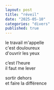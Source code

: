 ```yaml
---
layout: post
title: "réveil"
date: "2025-05-10"
categories: "divers"
published: true
---
```


le travail m'appelle  
c'est douloureux  
d'ouvrir les yeux  

c’est l’heure  
il faut me lever  

sortir dehors  
et faire la différence  

